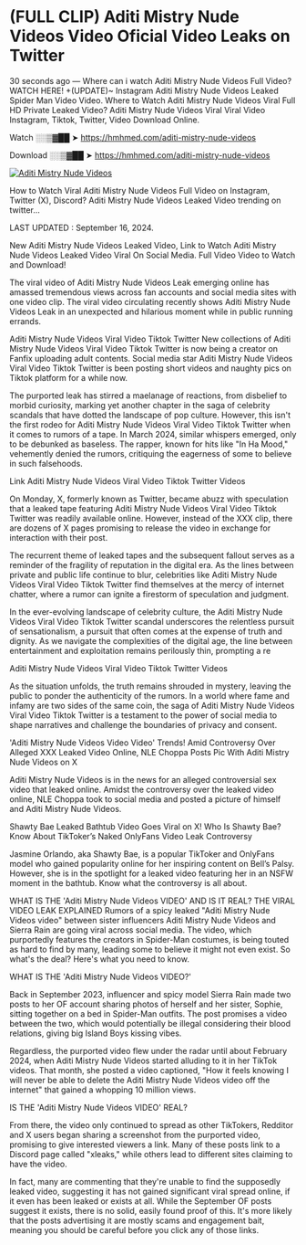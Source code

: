 # (FULL CLIP) Aditi Mistry Nude Videos Video Oficial Video Leaks on Twitter

30 seconds ago — Where can i watch Aditi Mistry Nude Videos Full Video? WATCH HERE! +(UPDATE)~ Instagram Aditi Mistry Nude Videos Leaked Spider Man Video Video. Where to Watch Aditi Mistry Nude Videos Viral Full HD Private Leaked Video? Aditi Mistry Nude Videos Viral Viral Video Instagram, Tiktok, Twitter, Video Download Online.

Watch ░░▒▓██ ➤ https://hmhmed.com/aditi-mistry-nude-videos

Download ░░▒▓██ ➤ https://hmhmed.com/aditi-mistry-nude-videos

[![Aditi Mistry Nude Videos](https://i.imgur.com/dJHk4Zq.gif)](https://hmhmed.com/aditi-mistry-nude-videos)

How to Watch Viral Aditi Mistry Nude Videos Full Video on Instagram, Twitter (X), Discord? Aditi Mistry Nude Videos Leaked Video trending on twitter...

LAST UPDATED : September 16, 2024.

New Aditi Mistry Nude Videos Leaked Video, Link to Watch Aditi Mistry Nude Videos Leaked Video Viral On Social Media. Full Video Video to Watch and Download!

The viral video of Aditi Mistry Nude Videos Leak emerging online has amassed tremendous views across fan accounts and social media sites with one video clip. The viral video circulating recently shows Aditi Mistry Nude Videos Leak in an unexpected and hilarious moment while in public running errands.

Aditi Mistry Nude Videos Viral Video Tiktok Twitter New collections of Aditi Mistry Nude Videos Viral Video Tiktok Twitter is now being a creator on Fanfix uploading adult contents. Social media star Aditi Mistry Nude Videos Viral Video Tiktok Twitter is been posting short videos and naughty pics on Tiktok platform for a while now.

The purported leak has stirred a maelanage of reactions, from disbelief to morbid curiosity, marking yet another chapter in the saga of celebrity scandals that have dotted the landscape of pop culture. However, this isn't the first rodeo for Aditi Mistry Nude Videos Viral Video Tiktok Twitter when it comes to rumors of a tape. In March 2024, similar whispers emerged, only to be debunked as baseless. The rapper, known for hits like "In Ha Mood," vehemently denied the rumors, critiquing the eagerness of some to believe in such falsehoods.

Link Aditi Mistry Nude Videos Viral Video Tiktok Twitter Videos

On Monday, X, formerly known as Twitter, became abuzz with speculation that a leaked tape featuring Aditi Mistry Nude Videos Viral Video Tiktok Twitter was readily available online. However, instead of the XXX clip, there are dozens of X pages promising to release the video in exchange for interaction with their post.

The recurrent theme of leaked tapes and the subsequent fallout serves as a reminder of the fragility of reputation in the digital era. As the lines between private and public life continue to blur, celebrities like Aditi Mistry Nude Videos Viral Video Tiktok Twitter find themselves at the mercy of internet chatter, where a rumor can ignite a firestorm of speculation and judgment.

In the ever-evolving landscape of celebrity culture, the Aditi Mistry Nude Videos Viral Video Tiktok Twitter scandal underscores the relentless pursuit of sensationalism, a pursuit that often comes at the expense of truth and dignity. As we navigate the complexities of the digital age, the line between entertainment and exploitation remains perilously thin, prompting a re

Aditi Mistry Nude Videos Viral Video Tiktok Twitter Videos

As the situation unfolds, the truth remains shrouded in mystery, leaving the public to ponder the authenticity of the rumors. In a world where fame and infamy are two sides of the same coin, the saga of Aditi Mistry Nude Videos Viral Video Tiktok Twitter is a testament to the power of social media to shape narratives and challenge the boundaries of privacy and consent.

'Aditi Mistry Nude Videos Video Video' Trends! Amid Controversy Over Alleged XXX Leaked Video Online, NLE Choppa Posts Pic With Aditi Mistry Nude Videos on X

Aditi Mistry Nude Videos is in the news for an alleged controversial sex video that leaked online. Amidst the controversy over the leaked video online, NLE Choppa took to social media and posted a picture of himself and Aditi Mistry Nude Videos.

Shawty Bae Leaked Bathtub Video Goes Viral on X! Who Is Shawty Bae? Know About TikToker’s Naked OnlyFans Video Leak Controversy

Jasmine Orlando, aka Shawty Bae, is a popular TikToker and OnlyFans model who gained popularity online for her inspiring content on Bell’s Palsy. However, she is in the spotlight for a leaked video featuring her in an NSFW moment in the bathtub. Know what the controversy is all about.

WHAT IS THE 'Aditi Mistry Nude Videos VIDEO' AND IS IT REAL? THE VIRAL VIDEO LEAK EXPLAINED Rumors of a spicy leaked "Aditi Mistry Nude Videos video" between sister influencers Aditi Mistry Nude Videos and Sierra Rain are going viral across social media. The video, which purportedly features the creators in Spider-Man costumes, is being touted as hard to find by many, leading some to believe it might not even exist. So what's the deal? Here's what you need to know.

WHAT IS THE 'Aditi Mistry Nude Videos VIDEO?'

Back in September 2023, influencer and spicy model Sierra Rain made two posts to her OF account sharing photos of herself and her sister, Sophie, sitting together on a bed in Spider-Man outfits. The post promises a video between the two, which would potentially be illegal considering their blood relations, giving big Island Boys kissing vibes.

Regardless, the purported video flew under the radar until about February 2024, when Aditi Mistry Nude Videos started alluding to it in her TikTok videos. That month, she posted a video captioned, "How it feels knowing I will never be able to delete the Aditi Mistry Nude Videos video off the internet" that gained a whopping 10 million views.

IS THE 'Aditi Mistry Nude Videos VIDEO' REAL?

From there, the video only continued to spread as other TikTokers, Redditor and X users began sharing a screenshot from the purported video, promising to give interested viewers a link. Many of these posts link to a Discord page called "xleaks," while others lead to different sites claiming to have the video.

In fact, many are commenting that they're unable to find the supposedly leaked video, suggesting it has not gained significant viral spread online, if it even has been leaked or exists at all. While the September OF posts suggest it exists, there is no solid, easily found proof of this. It's more likely that the posts advertising it are mostly scams and engagement bait, meaning you should be careful before you click any of those links.